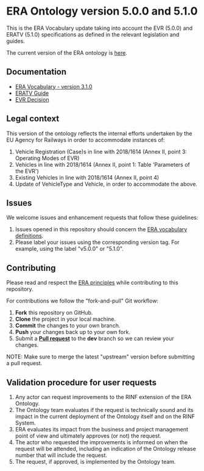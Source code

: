 # ERA Ontology version 5.0.0 and 5.1.0

This is the ERA Vocabulary update taking into account the EVR (5.0.0) and ERATV (5.1.0) specifications as defined in the relevant legislation and guides.

The current version of the ERA ontology is [here](https://data-interop.era.europa.eu/era-vocabulary/).

## Documentation

- [ERA Vocabulary - version 3.1.0](https://linkedvocabs.org/data/era-ontology/3.1.0/doc/index-en.html)
- [ERATV Guide](https://www.era.europa.eu/system/files/2022-11/iu-eratv_application_guide_for_register_2016-797_en_0.pdf)
- [EVR Decision](http://data.europa.eu/eli/dec_impl/2018/1614/2018-10-26)

## Legal context

This version of the ontology reflects the internal efforts undertaken by the EU Agency for Railways in order to accommodate instances of:

1. Vehicle Registration (Case)s in line with 2018/1614 (Annex II, point 3: Operating Modes of EVR)
2. Vehicles in line with 2018/1614 (Annex II, point 1: Table 'Parameters of the EVR')
3. Existing Vehicles in line with 2018/1614 (Annex II, point 4)
4. Update of VehicleType and Vehicle, in order to accommodate the above.

## Issues

We welcome issues and enhancement requests that follow these guidelines:

1. Issues opened in this repository should concern the [ERA vocabulary definitions](https://github.com/Interoperable-data/ERA-Ontology-3.1.0/issues).
2. Please label your issues using the corresponding version tag. For example, using the label "v5.0.0" or "5.1.0".

## Contributing

Please read and respect the [ERA principles](https://github.com/Interoperable-data/ERA_vocabulary/tree/main/governance) while contributing to this repository.

For contributions we follow the "fork-and-pull" Git workflow:

1. **Fork** this repository on GitHub.
2. **Clone** the project in your local machine.
3. **Commit** the changes to your own branch.
4. **Push** your changes back up to your own fork.
5. Submit a [**Pull request**](https://github.com/Interoperable-data/ERA-Ontology-3.1.0/pulls) to the **dev** branch so we can review your changes.

NOTE: Make sure to merge the latest "upstream" version before submitting a pull request.

## Validation procedure for user requests

1. Any actor can request improvements to the RINF extension of the ERA Ontology.
2. The Ontology team evaluates if the request is technically sound and its impact in the current deployment of the Ontology itself and on the RINF System.
3. ERA evaluates its impact from the business and project management point of view and ultimately approves (or not) the request.
4. The actor who requested the improvements is informed on when the request will be attended, including an indication of the Ontology release number that will include the request.
5. The request, if approved, is implemented by the Ontology team.
